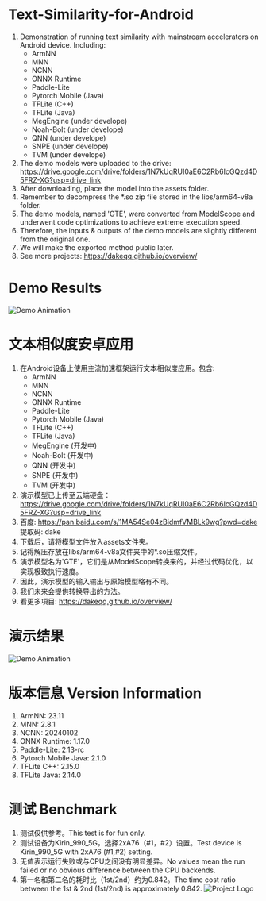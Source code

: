 # Text-Similarity-for-Android
1. Demonstration of running text similarity with mainstream accelerators on Android device. Including:
     - ArmNN
     - MNN
     - NCNN
     - ONNX Runtime
     - Paddle-Lite
     - Pytorch Mobile (Java)
     - TFLite (C++)
     - TFLite (Java)
     - MegEngine (under develope)
     - Noah-Bolt (under develope)
     - QNN (under develope)
     - SNPE (under develope)
     - TVM (under develope)
3. The demo models were uploaded to the drive: https://drive.google.com/drive/folders/1N7kUqRUI0aE6C2Rb6IcGQzd4D5FRZ-XG?usp=drive_link
4. After downloading, place the model into the assets folder.
5. Remember to decompress the *.so zip file stored in the libs/arm64-v8a folder.
6. The demo models, named 'GTE', were converted from ModelScope and underwent code optimizations to achieve extreme execution speed.
7. Therefore, the inputs & outputs of the demo models are slightly different from the original one.
8. We will make the exported method public later.
9. See more projects: https://dakeqq.github.io/overview/
# Demo Results
![Demo Animation](https://github.com/DakeQQ/Text-Similarity-for-Android/blob/main/text_en.gif?raw=true)

# 文本相似度安卓应用
1. 在Android设备上使用主流加速框架运行文本相似度应用。包含:
     - ArmNN
     - MNN
     - NCNN
     - ONNX Runtime
     - Paddle-Lite
     - Pytorch Mobile (Java)
     - TFLite (C++)
     - TFLite (Java)
     - MegEngine (开发中)
     - Noah-Bolt (开发中)
     - QNN (开发中)
     - SNPE (开发中)
     - TVM (开发中)
3. 演示模型已上传至云端硬盘：https://drive.google.com/drive/folders/1N7kUqRUI0aE6C2Rb6IcGQzd4D5FRZ-XG?usp=drive_link
4. 百度: https://pan.baidu.com/s/1MA54Se04zBidmfVMBLk9wg?pwd=dake 提取码: dake
5. 下载后，请将模型文件放入assets文件夹。
6. 记得解压存放在libs/arm64-v8a文件夹中的*.so压缩文件。
7. 演示模型名为'GTE'，它们是从ModelScope转换来的，并经过代码优化，以实现极致执行速度。
8. 因此，演示模型的输入输出与原始模型略有不同。
9. 我们未来会提供转换导出的方法。
10. 看更多項目: https://dakeqq.github.io/overview/
# 演示结果
![Demo Animation](https://github.com/DakeQQ/Text-Similarity-for-Android/blob/main/text_zh.gif?raw=true)
# 版本信息 Version Information
1. ArmNN: 23.11
2. MNN: 2.8.1
3. NCNN: 20240102
4. ONNX Runtime: 1.17.0
5. Paddle-Lite: 2.13-rc
6. Pytorch Mobile Java: 2.1.0
7. TFLite C++: 2.15.0
8. TFLite Java: 2.14.0
# 测试 Benchmark
1. 测试仅供参考。This test is for fun only.
2. 测试设备为Kirin_990_5G，选择2xA76（#1，#2）设置。Test device is Kirin_990_5G with 2xA76 (#1,#2) setting.
3. 无值表示运行失败或与CPU之间没有明显差异。No values mean the run failed or no obvious difference between the CPU backends.
4. 第一名和第二名的耗时比（1st/2nd）约为0.842。The time cost ratio between the 1st & 2nd (1st/2nd) is approximately 0.842.
![Project Logo](https://github.com/DakeQQ/Text-Similarity-for-Android/blob/main/benchmark.png?raw=true)
